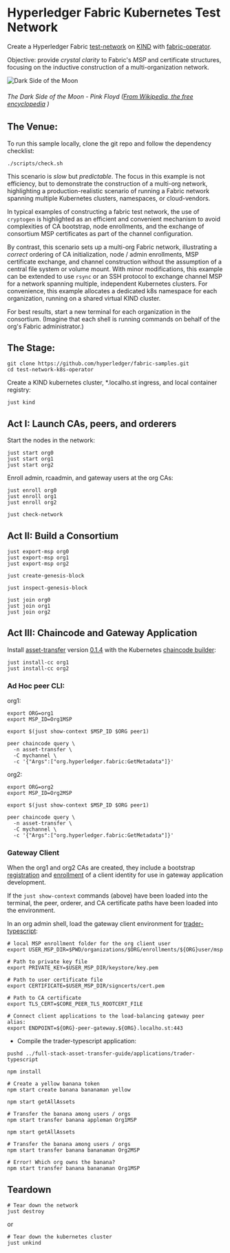 # Hyperledger Fabric Kubernetes Test Network

Create a 
Hyperledger Fabric [test-network](https://github.com/hyperledger/fabric-samples/tree/main/test-network) 
on [KIND](https://kind.sigs.k8s.io) 
with [fabric-operator](https://github.com/hyperledger-labs/fabric-operator).  

Objective:  provide _crystal clarity_ to Fabric's _MSP_ and certificate structures, 
focusing on the inductive construction of a multi-organization network.

![Dark Side of the Moon](https://upload.wikimedia.org/wikipedia/en/3/3b/Dark_Side_of_the_Moon.png)
###### The Dark Side of the Moon - Pink Floyd ([From Wikipedia, the free encyclopedia](https://en.wikipedia.org/wiki/File:Dark_Side_of_the_Moon.png) )


## The Venue:

To run this sample locally, clone the git repo and follow the dependency checklist:
```shell
./scripts/check.sh
```

This scenario is _slow_ but _predictable_.  The focus in this example is not efficiency, but to 
demonstrate the construction of a multi-org network, highlighting a production-realistic scenario
of running a Fabric network spanning multiple Kubernetes clusters, namespaces, or cloud-vendors.

In typical examples of constructing a fabric test network, the use of `cryptogen` is highlighted as 
an efficient and convenient mechanism to avoid complexities of CA bootstrap, node enrollments, and 
the exchange of consortium MSP certificates as part of the channel configuration.

By contrast, this scenario sets up a multi-org Fabric network, illustrating a _correct_ ordering of 
CA initialization, node / admin enrollments, MSP certificate exchange, and channel construction 
without the assumption of a central file system or volume mount.  With minor modifications, this 
example can be extended to use `rsync` or an SSH protocol to exchange channel MSP for a network 
spanning multiple, independent Kubernetes clusters.  For convenience, this example allocates a 
dedicated k8s namespace for each organization, running on a shared virtual KIND cluster.

For best results, start a new terminal for each organization in the consortium.  (Imagine that each
shell is running commands on behalf of the org's Fabric administrator.)


## The Stage:

```shell
git clone https://github.com/hyperledger/fabric-samples.git
cd test-network-k8s-operator
```

Create a KIND kubernetes cluster, *.localho.st ingress, and local container registry: 
```shell
just kind 
```


## Act I: Launch CAs, peers, and orderers

Start the nodes in the network: 
```shell
just start org0
just start org1
just start org2
```

Enroll admin, rcaadmin, and gateway users at the org CAs: 
```shell
just enroll org0
just enroll org1
just enroll org2
```

```shell
just check-network
```

## Act II: Build a Consortium

```shell
just export-msp org0
just export-msp org1
just export-msp org2
```

```shell
just create-genesis-block

just inspect-genesis-block
```

```shell
just join org0
just join org1
just join org2
```


## Act III: Chaincode and Gateway Application 

Install [asset-transfer](https://github.com/hyperledger/fabric-samples/tree/main/full-stack-asset-transfer-guide/contracts/asset-transfer-typescript)
version [0.1.4](https://github.com/hyperledgendary/full-stack-asset-transfer-guide/releases/tag/v0.1.4) with the
Kubernetes [chaincode builder](https://github.com/hyperledger-labs/fabric-builder-k8s):

```shell
just install-cc org1
just install-cc org2
```

### Ad Hoc peer CLI: 

org1: 
```shell
export ORG=org1
export MSP_ID=Org1MSP 

export $(just show-context $MSP_ID $ORG peer1)

peer chaincode query \
  -n asset-transfer \
  -C mychannel \
  -c '{"Args":["org.hyperledger.fabric:GetMetadata"]}'  
```

org2: 
```shell
export ORG=org2
export MSP_ID=Org2MSP 

export $(just show-context $MSP_ID $ORG peer1) 

peer chaincode query \
  -n asset-transfer \
  -C mychannel \
  -c '{"Args":["org.hyperledger.fabric:GetMetadata"]}' 
```


### Gateway Client

When the org1 and org2 CAs are created, they include a bootstrap [registration](organizations/org1/org1-ca.yaml#L50-L52) 
and [enrollment](organizations/org1/enroll.sh#L48) of a client identity for use in gateway application development.

If the `just show-context` commands (above) have been loaded into the terminal, the peer, orderer, and
CA certificate paths have been loaded into the environment.

In an org admin shell, load the gateway client environment for [trader-typescript](https://github.com/hyperledger/fabric-samples/tree/main/full-stack-asset-transfer-guide/applications/trader-typescript): 
```shell
# local MSP enrollment folder for the org client user
export USER_MSP_DIR=$PWD/organizations/$ORG/enrollments/${ORG}user/msp

# Path to private key file 
export PRIVATE_KEY=$USER_MSP_DIR/keystore/key.pem

# Path to user certificate file
export CERTIFICATE=$USER_MSP_DIR/signcerts/cert.pem

# Path to CA certificate
export TLS_CERT=$CORE_PEER_TLS_ROOTCERT_FILE

# Connect client applications to the load-balancing gateway peer alias:
export ENDPOINT=${ORG}-peer-gateway.${ORG}.localho.st:443
```

- Compile the trader-typescript application:
```shell
pushd ../full-stack-asset-transfer-guide/applications/trader-typescript

npm install
``` 

```shell
# Create a yellow banana token
npm start create banana bananaman yellow

npm start getAllAssets

# Transfer the banana among users / orgs 
npm start transfer banana appleman Org1MSP

npm start getAllAssets

# Transfer the banana among users / orgs 
npm start transfer banana bananaman Org2MSP

# Error! Which org owns the banana? 
npm start transfer banana bananaman Org1MSP
```


## Teardown

```shell
# Tear down the network 
just destroy
```
or
```shell
# Tear down the kubernetes cluster
just unkind
```
